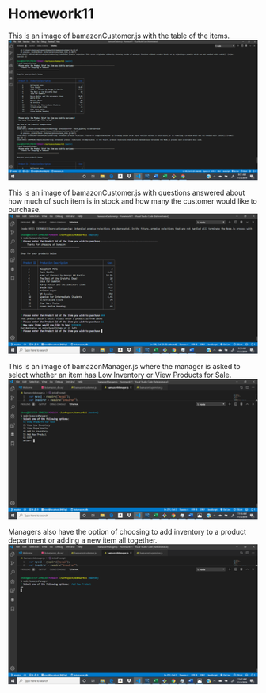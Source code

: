 # Homework11


This is an image of bamazonCustomer.js with the table of the items.
![Image of bamazonCustomer.js](https://github.com/Hennessy666/Homework11/blob/master/bamazonCustomer.png)

This is an image of bamazonCustomer.js with questions answered about how much of such item is in stock and how many the customer would like to purchase.
![Image of bamazonCustomer2.js](https://github.com/Hennessy666/Homework11/blob/master/bamazonCustomer2.png)

This is an image of bamazonManager.js where the manager is asked to select whether an item has Low Inventory or View Products for Sale.
![Image of bamazonManager.js](https://github.com/Hennessy666/Homework11/blob/master/bamazonmanager.png)

Managers also have the option of choosing to add inventory to a product department or adding a new item all together.
![Image of addnewproduct.js](https://github.com/Hennessy666/Homework11/blob/master/addnewproduct.png)
